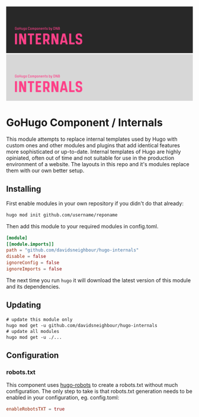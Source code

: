 <!--- CARD BEGIN --->

![DNB-Hugo/INTERNALS](.github/github-card-dark.png#gh-dark-mode-only)
![DNB-Hugo/INTERNALS](.github/github-card-light.png#gh-light-mode-only)

<!--- CARD END --->

# GoHugo Component / Internals

This module attempts to replace internal templates used by Hugo with custom ones and other modules and plugins that add identical features more sophisticated or up-to-date. Internal templates of Hugo are highly opiniated, often out of time and not suitable for use in the production environment of a website. The layouts in this repo and it's modules replace them with our own better setup.

## Installing

First enable modules in your own repository if you didn't do that already:

```bash
hugo mod init github.com/username/reponame
```

Then add this module to your required modules in config.toml.

```toml
[module]
[[module.imports]]
path = "github.com/davidsneighbour/hugo-internals"
disable = false
ignoreConfig = false
ignoreImports = false
```

The next time you run `hugo` it will download the latest version of this module and its dependencies.

## Updating

```shell
# update this module only
hugo mod get -u github.com/davidsneighbour/hugo-internals
# update all modules
hugo mod get -u ./...
```

## Configuration

### robots.txt

This component uses [hugo-robots](https://github.com/davidsneighbour/hugo-robots) to create a robots.txt without much configuration. The only step to take is that robots.txt generation needs to be enabled in your configuration, eg. config.toml:

```toml
enableRobotsTXT = true
```
